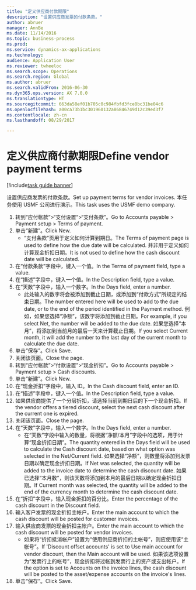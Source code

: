 ```yaml
--- 
title: "定义供应商付款期限"
description: "设置供应商发票的付款条款。"
author: abruer
manager: AnnBe
ms.date: 11/14/2016
ms.topic: business-process
ms.prod: 
ms.service: dynamics-ax-applications
ms.technology: 
audience: Application User
ms.reviewer: twheeloc
ms.search.scope: Operations
ms.search.region: Global
ms.author: abruer
ms.search.validFrom: 2016-06-30
ms.dyn365.ops.version: AX 7.0.0
ms.translationtype: HT
ms.sourcegitcommit: 663da58ef01b705c0c984fbfd3fce8bc31be04c6
ms.openlocfilehash: a00ca73b1bc301960132a86846749d12c39ed3f7
ms.contentlocale: zh-cn
ms.lasthandoff: 08/29/2017

---
```

# <a name="define-vendor-payment-terms"></a><span data-ttu-id="087f4-103">定义供应商付款期限</span><span class="sxs-lookup"><span data-stu-id="087f4-103">Define vendor payment terms</span></span>

[!include[task guide banner](../../includes/task-guide-banner.md)]

<span data-ttu-id="087f4-104">设置供应商发票的付款条款。</span><span class="sxs-lookup"><span data-stu-id="087f4-104">Set up payment terms for vendor invoices.</span></span> <span data-ttu-id="087f4-105">本任务使用 USMF 公司进行演示。</span><span class="sxs-lookup"><span data-stu-id="087f4-105">This task uses the USMF demo company.</span></span>

1. <span data-ttu-id="087f4-106">转到“应付帐款”>“支付设置“>“支付条款”。</span><span class="sxs-lookup"><span data-stu-id="087f4-106">Go to Accounts payable > Payment setup > Terms of payment.</span></span>
2. <span data-ttu-id="087f4-107">单击“新建”。</span><span class="sxs-lookup"><span data-stu-id="087f4-107">Click New.</span></span>
    * <span data-ttu-id="087f4-108">“支付条款”页用于定义如何计算到期日。</span><span class="sxs-lookup"><span data-stu-id="087f4-108">The Terms of payment page is used to define how the due date will be calculated.</span></span> <span data-ttu-id="087f4-109">并非用于定义如何计算现金折扣日期。</span><span class="sxs-lookup"><span data-stu-id="087f4-109">It is not used to define how the cash discount date will be calculated.</span></span>  
3. <span data-ttu-id="087f4-110">在“付款条款”字段中，键入一个值。</span><span class="sxs-lookup"><span data-stu-id="087f4-110">In the Terms of payment field, type a value.</span></span>
4. <span data-ttu-id="087f4-111">在“描述”字段中，键入一个值。</span><span class="sxs-lookup"><span data-stu-id="087f4-111">In the Description field, type a value.</span></span>
5. <span data-ttu-id="087f4-112">在“天数”字段中，输入一个数字。</span><span class="sxs-lookup"><span data-stu-id="087f4-112">In the Days field, enter a number.</span></span>
    * <span data-ttu-id="087f4-113">此处输入的数字将会被添加到截止日期，或添加到“付款方式”所规定的结束日期。</span><span class="sxs-lookup"><span data-stu-id="087f4-113">The number entered here will be used to add to the due date, or to the end of the period identified in the Payment method.</span></span> <span data-ttu-id="087f4-114">例如，如果您选择“净额”，该数字将添加到截止日期。</span><span class="sxs-lookup"><span data-stu-id="087f4-114">For example, if you select Net, the number will be added to the due date.</span></span> <span data-ttu-id="087f4-115">如果您选择“本月”，将添加到当前月的最后一天来计算截止日期。</span><span class="sxs-lookup"><span data-stu-id="087f4-115">If you select Current month, it will add the number to the last day of the current month to calculate the due date.</span></span>  
6. <span data-ttu-id="087f4-116">单击“保存”。</span><span class="sxs-lookup"><span data-stu-id="087f4-116">Click Save.</span></span>
7. <span data-ttu-id="087f4-117">关闭该页面。</span><span class="sxs-lookup"><span data-stu-id="087f4-117">Close the page.</span></span>
8. <span data-ttu-id="087f4-118">转到“应付帐款”>“付款设置”>“现金折扣”。</span><span class="sxs-lookup"><span data-stu-id="087f4-118">Go to Accounts payable > Payment setup > Cash discounts.</span></span>
9. <span data-ttu-id="087f4-119">单击“新建”。</span><span class="sxs-lookup"><span data-stu-id="087f4-119">Click New.</span></span>
10. <span data-ttu-id="087f4-120">在“现金折扣”字段中，输入 ID。</span><span class="sxs-lookup"><span data-stu-id="087f4-120">In the Cash discount field, enter an ID.</span></span>
11. <span data-ttu-id="087f4-121">在“描述”字段中，键入一个值。</span><span class="sxs-lookup"><span data-stu-id="087f4-121">In the Description field, type a value.</span></span>
12. <span data-ttu-id="087f4-122">如果供应商提供了一个分层折扣，请选择当前到期日后的下一个现金折扣。</span><span class="sxs-lookup"><span data-stu-id="087f4-122">If the vendor offers a tiered discount, select the next cash discount after the current one is expired.</span></span>
13. <span data-ttu-id="087f4-123">关闭该页面。</span><span class="sxs-lookup"><span data-stu-id="087f4-123">Close the page.</span></span>
14. <span data-ttu-id="087f4-124">在“天数”字段中，输入一个数字。</span><span class="sxs-lookup"><span data-stu-id="087f4-124">In the Days field, enter a number.</span></span>
    * <span data-ttu-id="087f4-125">在“天数”字段中输入的数量，将根据“净额/本月”字段中的选项，用于计算“现金折扣日期”。</span><span class="sxs-lookup"><span data-stu-id="087f4-125">The quantity entered in the Days field will be used to calculate the Cash discount date, based on what option was selected in the Net/Current field.</span></span> <span data-ttu-id="087f4-126">如果选择“净额”，则数量将添加到发票日期以确定现金折扣日期。</span><span class="sxs-lookup"><span data-stu-id="087f4-126">If Net was selected, the quantity will be added to the invoice date to determine the cash discount date.</span></span> <span data-ttu-id="087f4-127">如果已选择“本月数”，则该天数将添加到本月的最后日期以确定现金折扣日期。</span><span class="sxs-lookup"><span data-stu-id="087f4-127">If Current month was selected, the quantity will be added to the end of the currency month to determine the cash discount date.</span></span>  
15. <span data-ttu-id="087f4-128">在“折扣”字段中，输入现金折扣的百分比。</span><span class="sxs-lookup"><span data-stu-id="087f4-128">Enter the percentage of the cash discount in the Discount field.</span></span> 
16. <span data-ttu-id="087f4-129">输入客户发票的现金折扣主帐户。</span><span class="sxs-lookup"><span data-stu-id="087f4-129">Enter the main account to which the cash discount will be posted for customer invoices.</span></span>
17. <span data-ttu-id="087f4-130">输入供应商发票的现金折扣主帐户。</span><span class="sxs-lookup"><span data-stu-id="087f4-130">Enter the main account to which the cash discount will be posted for vendor invoices.</span></span>
    * <span data-ttu-id="087f4-131">如果将“折扣抵消帐户”设置为“使用供应商折扣的主帐号”，则应使用该“主帐号”。</span><span class="sxs-lookup"><span data-stu-id="087f4-131">If 'Discount offset accounts' is set to Use main account for vendor discount, then the Main account will be used.</span></span>  <span data-ttu-id="087f4-132">如果该选项设置为“发票行上的帐号”，现金折扣将过帐到发票行上的资产或支出帐户。</span><span class="sxs-lookup"><span data-stu-id="087f4-132">If the option is set to Accounts on the invoice lines, the cash discount will be posted to the asset/expense accounts on the invoice's lines.</span></span>  
18. <span data-ttu-id="087f4-133">单击“保存”。</span><span class="sxs-lookup"><span data-stu-id="087f4-133">Click Save.</span></span>


